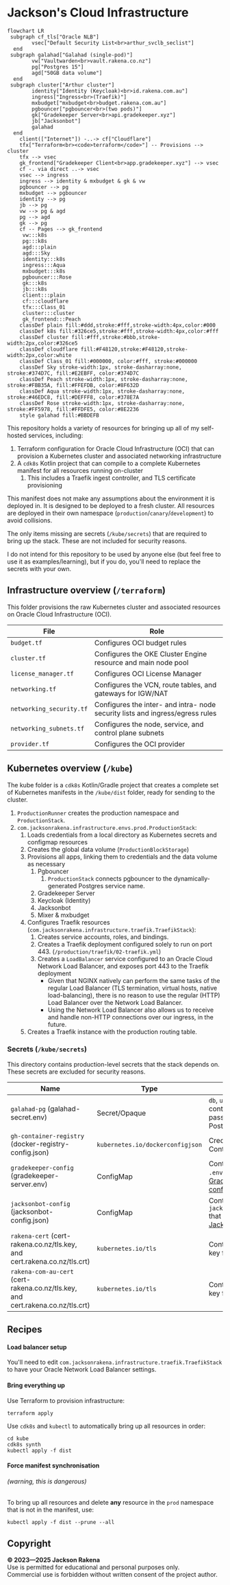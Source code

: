 # Jackson's Cloud Infrastructure

```mermaid
flowchart LR
 subgraph cf_tls["Oracle NLB"]
        vsec["Default Security List<br>arthur_svclb_seclist"]
  end
 subgraph galahad["Galahad (single-pod)"]
        vw["Vaultwarden<br>vault.rakena.co.nz"]
        pg["Postgres 15"]
        agd["50GB data volume"]
  end
 subgraph cluster["Arthur cluster"]
        identity["Identity (Keycloak)<br>id.rakena.com.au"]
        ingress["Ingress<br>(Traefik)"]
        mxbudget["mxbudget<br>budget.rakena.com.au"]
        pgbouncer["pgbouncer<br>(two pods)"]
        gk["Gradekeeper Server<br>api.gradekeeper.xyz"]
        jb["Jacksonbot"]
        galahad
  end
    client(["Internet"]) -..-> cf["Cloudflare"]
    tfx["Terraform<br><code>terraform</code>"] -- Provisions --> cluster
    tfx --> vsec
    gk_frontend["Gradekeeper Client<br>app.gradekeeper.xyz"] --> vsec
    cf -. via direct ..-> vsec
    vsec --> ingress
    ingress --> identity & mxbudget & gk & vw
    pgbouncer --> pg
    mxbudget --> pgbouncer
    identity --> pg
    jb --> pg
    vw --> pg & agd
    pg --> agd
    gk --> pg
    cf -- Pages --> gk_frontend
     vw:::k8s
     pg:::k8s
     agd:::plain
     agd:::Sky
     identity:::k8s
     ingress:::Aqua
     mxbudget:::k8s
     pgbouncer:::Rose
     gk:::k8s
     jb:::k8s
     client:::plain
     cf:::cloudflare
     tfx:::Class_01
     cluster:::cluster
     gk_frontend:::Peach
    classDef plain fill:#ddd,stroke:#fff,stroke-width:4px,color:#000
    classDef k8s fill:#326ce5,stroke:#fff,stroke-width:4px,color:#fff
    classDef cluster fill:#fff,stroke:#bbb,stroke-width:2px,color:#326ce5
    classDef cloudflare fill:#F48120,stroke:#F48120,stroke-width:2px,color:white
    classDef Class_01 fill:#000000, color:#fff, stroke:#000000
    classDef Sky stroke-width:1px, stroke-dasharray:none, stroke:#374D7C, fill:#E2EBFF, color:#374D7C
    classDef Peach stroke-width:1px, stroke-dasharray:none, stroke:#FBB35A, fill:#FFEFDB, color:#8F632D
    classDef Aqua stroke-width:1px, stroke-dasharray:none, stroke:#46EDC8, fill:#DEFFF8, color:#378E7A
    classDef Rose stroke-width:1px, stroke-dasharray:none, stroke:#FF5978, fill:#FFDFE5, color:#8E2236
    style galahad fill:#BBDEFB
```

This repository holds a variety of resources for bringing up all of my self-hosted services, including:

1. Terraform configuration for Oracle Cloud Infrastructure (OCI) that can provision a Kubernetes cluster and associated
   networking infrastructure
2. A `cdk8s` Kotlin project that can compile to a complete Kubernetes manifest for all resources running on-cluster
    1. This includes a Traefik ingest controller, and TLS certificate provisioning

This manifest does not make any assumptions about the environment it is deployed in. It is designed to be deployed to a
fresh cluster. All resources are deployed in their own namespace (`production`/`canary`/`development`) to avoid
collisions.

The only items missing are secrets (`/kube/secrets`) that are required to bring up the stack. These are not included for
security reasons.

I do not intend for this repository to be used by anyone else (but feel free to use it as examples/learning), but if you
do, you'll need to replace the secrets with your own.

## Infrastructure overview (`/terraform`)

This folder provisions the raw Kubernetes cluster and associated resources on Oracle Cloud Infrastructure (OCI).

| File                     | Role                                                                          |
|--------------------------|-------------------------------------------------------------------------------|
| `budget.tf`              | Configures OCI budget rules                                                   |
| `cluster.tf`             | Configures the OKE Cluster Engine resource and main node pool                 |
| `license_manager.tf`     | Configures OCI License Manager                                                |
| `networking.tf`          | Configures the VCN, route tables, and gateways for IGW/NAT                    |
| `networking_security.tf` | Configures the inter- and intra- node security lists and ingress/egress rules |
| `networking_subnets.tf`  | Configures the node, service, and control plane subnets                       |
| `provider.tf`            | Configures the OCI provider                                                   |

## Kubernetes overview (`/kube`)

The kube folder is a `cdk8s` Kotlin/Gradle project that creates a complete set of Kubernetes manifests in the
`/kube/dist` folder,
ready for sending to the cluster.

1. `ProductionRunner` creates the production namespace and `ProductionStack`.
2. `com.jacksonrakena.infrastructure.envs.prod.ProductionStack`:
    1. Loads credentials from a local directory as Kubernetes secrets and configmap resources
    2. Creates the global data volume (`ProductionBlockStorage`)
    3. Provisions all apps, linking them to credentials and the data volume as necessary
        1. Pgbouncer
            1. `ProductionStack` connects pgbouncer to the dynamically-generated Postgres service name.
        2. Gradekeeper Server
        3. Keycloak (Identity)
        4. Jacksonbot
        5. Mixer & mxbudget
    4. Configures Traefik resources (`com.jacksonrakena.infrastructure.traefik.TraefikStack`):
        1. Creates service accounts, roles, and bindings.
        2. Creates a Traefik deployment configured solely to run on port 443. (`/production/traefik/02-traefik.yml`)
        3. Creates a `LoadBalancer` service configured to an Oracle Cloud Network Load Balancer, and exposes port 443 to
           the
           Traefik deployment
            - Given that NGINX natively can perform the same tasks of the regular Load Balancer (TLS termination,
              virtual
              hosts, native load-balancing), there is no reason to use the regular (HTTP) Load Balancer over the Network
              Load Balancer.
            - Using the Network Load Balancer also allows us to receive and handle non-HTTP connections over our
              ingress, in
              the future.
    5. Creates a Traefik instance with the production routing table.

### Secrets (`/kube/secrets`)

This directory contains production-level secrets that the stack depends on.  
These secrets are excluded for security reasons.

| Name                                                                            | Type                             | Expected value                                                                                                                                                                                        |
|---------------------------------------------------------------------------------|----------------------------------|-------------------------------------------------------------------------------------------------------------------------------------------------------------------------------------------------------|
| `galahad-pg` (galahad-secret.env)                                               | Secret/Opaque                    | `db`, `username`, and `password` control the username and password for the Galahad Postgres instance.                                                                                                 |
| `gh-container-registry` (docker-registry-config.json)                           | `kubernetes.io/dockerconfigjson` | Credentials for GitHub Container Registry                                                                                                                                                             |
| `gradekeeper-config` (gradekeeper-server.env)                                   | ConfigMap                        | Contains a single file key of `.env` that contains valid [Gradekeeper server configuration](https://github.com/gradekeeper/server/blob/main/src/config.rs).                                           |
| `jacksonbot-config` (jacksonbot-config.json)                                    | ConfigMap                        | Contains a single file key of `jacksonbot.appsettings.json` that contains valid [Jacksonbot configuration](https://github.com/jacksonrakena/jacksonbot/blob/v20/jacksonbot.appsettings.example.json). |
| `rakena-cert` (cert-rakena.co.nz/tls.key, and cert.rakena.co.nz/tls.crt)        | `kubernetes.io/tls`              | Contains the certificate and key for `rakena.co.nz`.                                                                                                                                                  |
| `rakena-com-au-cert` (cert-rakena.co.nz/tls.key, and cert.rakena.co.nz/tls.crt) | `kubernetes.io/tls`              | Contains the certificate and key for `rakena.com.au`.                                                                                                                                                 |

## Recipes

#### Load balancer setup

You'll need to edit `com.jacksonrakena.infrastructure.traefik.TraefikStack` to have your Oracle Network Load Balancer
settings.

#### Bring everything up

Use Terraform to provision infrastructure:

```
terraform apply
```

Use `cdk8s` and `kubectl` to automatically bring up all resources in order:

```
cd kube
cdk8s synth
kubectl apply -f dist
```

#### Force manifest synchronisation

###### (warning, this is dangerous)

To bring up all resources and delete **any** resource in the `prod` namespace that is not in the manifest, use:

```
kubectl apply -f dist --prune --all
```

## Copyright

**&copy; 2023&mdash;2025 Jackson Rakena**  
Use is permitted for educational and personal purposes only.  
Commercial use is forbidden without written consent of the project author.
